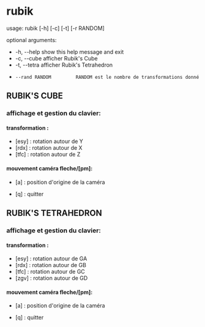# rubik

 usage: rubik [-h] [-c] [-t] [-r RANDOM]

 optional arguments:
  - -h, --help                show this help message and exit
  - -c, --cube                afficher Rubik's Cube
  - -t, --tetra               afficher Rubik's Tetrahedron
  -     --rand RANDOM         RANDOM est le nombre de transformations donné


##                     RUBIK'S CUBE           
                                
 ### affichage et gestion du clavier:

 #### transformation : 
  - [esy]   : rotation autour de Y 
  - [rdx]   : rotation autour de X 
  - [tfc]   : rotation autour de Z 

 #### mouvement caméra fleche/[pm]:
  - [a]     : position d'origine de la caméra

  - [q]     : quitter




##                     RUBIK'S TETRAHEDRON      
                                
 ### affichage et gestion du clavier:

 #### transformation : 
 - [esy]   : rotation autour de GA
 - [rdx]   : rotation autour de GB
 - [tfc]   : rotation autour de GC
 - [zgv]   : rotation autour de GD

 #### mouvement caméra fleche/[pm]:
 - [a]     : position d'origine de la caméra

 - [q]     : quitter


